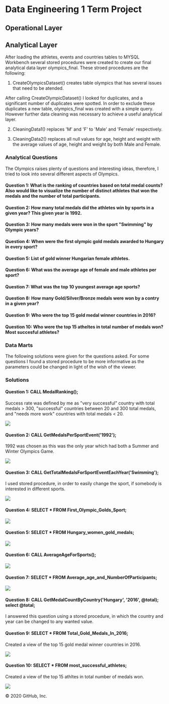 # Data Engineering 1 Term Project

## Operational Layer


## Analytical Layer
After loading the athletes, events and countries tables to MYSQL Workbench several stored procedures were created to create our final analytical data layer olympics_final. These stroed procedures are the following: 

1. CreateOlympicsDataset() creates table olympics that has several issues that need to be atended.

After calling CreateOlympicDataset() I looked for duplicates, and a significant number of duplicates were spotted. In order to exclude these duplicates a new table, olympics_final was created with a simple query. However further data cleaning was necessary to achieve a useful analytical layer.

2. CleaningData1() replaces 'M' and 'F' to 'Male' and 'Female' respectively. 

3. CleaningData2() replaces all null values for age, height and weight with the average values of age, height and weight by both Male and Female.  

### Analytical Questions

The Olympics raises plenty of questions and interesting ideas, therefore, I tried to look into several different aspects of Olympics.

#### Question 1: What is the ranking of countries based on total medal counts? Also would like to visualize the number of distinct athletes that won the medals and the number of total participants.

#### Question 2: How many total medals did the athletes win by sports in a given year? This given year is 1992.

#### Question 3: How many medals were won in the sport "Swimming" by Olympic years?

#### Question 4: When were the first olympic gold medals awarded to Hungary in every sport?

#### Question 5: List of gold winner Hungarian female athletes.

#### Question 6: What was the average age of female and male athletes per sport?

#### Question 7: What was the top 10 youngest average age sports?

#### Question 8: How many Gold/Silver/Bronze medals were won by a contry in a given year?

#### Question 9: Who were the top 15 gold medal winner countries in 2016?

#### Question 10: Who were the top 15 atheltes in total number of medals won? Most succesful athletes?


### Data Marts
The following solutions were given for the questions asked. For some questions I found a stored procedure to be more informative as the parameters could be changed in light of the wish of the viewer.

### Solutions
#### Question 1: CALL MedalRanking();

Success rate was defined by me as "very successful" country with total medals > 300, "successful" countries between 20 and 300 total medals, and "needs more work" countries with total medals < 20.

![](Images/Question%201.png)

#### Question 2: CALL GetMedalsPerSportEvent('1992');

1992 was chosen as this was the only year which had both a Summer and Winter Olympics Game.

![](Images/Question%202.png)

#### Question 3: CALL GetTotalMedalsForSportEventEachYear('Swimming');

I used stored procedure, in order to easily change the sport, if somebody is interested in different sports.

![](Images/Question%203.png)

#### Question 4: SELECT * FROM First_Olympic_Golds_Sport;

![](Images/Question%204.png)

#### Question 5: SELECT * FROM Hungary_women_gold_medals;

![](Images/Question%205.png)

#### Question 6: CALL AverageAgeForSports();

![](Images/Question_6.png)

#### Question 7: SELECT * FROM Average_age_and_NumberOfParticipants;

![](Images/Question%207.png)

#### Question 8: CALL GetMedalCountByCountry('Hungary', '2016', @total); select @total;

I answered this question using a stored procedure, in which the country and year can be changed to any wanted value.

#### Question 9: SELECT * FROM Total_Gold_Medals_In_2016;

Created a view of the top 15 gold medal winner countries in 2016.

![](Images/Question%209.png)

#### Question 10: SELECT * FROM most_successful_athletes;

Created a view of the top 15 athltes in total number of medals won.

![](Images/Question%2010.png)

© 2020 GitHub, Inc.

